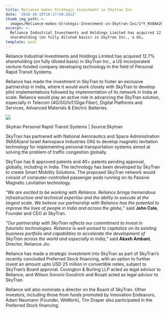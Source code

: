 ```yaml
---
title: Reliance makes Strategic Investment in Skytran Inc
date: '2018-10-18T18:17:59.261Z'
thumb_img_path: >-
  images/Reliance-makes-Strategic-Investment-in-Skytran-Inc/1*Y_KV8Am2PlsOwau1uSXVPw.jpeg
excerpt: >-
  Reliance Industrial Investments and Holdings Limited has acquired 12.7%
  shareholding (on fully diluted basis) in SkyTran Inc., a US…
template: post
---
```

Reliance Industrial Investments and Holdings Limited has acquired 12.7% shareholding (on fully diluted basis) in SkyTran Inc., a US incorporated venture-funded company developing technology in the field of Personal Rapid Transit Systems.

Reliance has made the investment in SkyTran to foster an exclusive partnership in India, where it would work closely with SkyTran to develop pilot implementations followed by implementation of its network in India at scale. Reliance would play an active role in advancing the SkyTran solution, especially in Telecom (4G/5G/IoT/Giga Fiber), Digital Platforms and Services, Advanced Materials & Electric Batteries.

![](/images/Reliance-makes-Strategic-Investment-in-Skytran-Inc/1*Y_KV8Am2PlsOwau1uSXVPw.jpeg)

<figcaption>Skytran Personal Rapid Transit Systems | Source:Skytran</figcaption>

SkyTran has partnered with National Aeronautics and Space Administration (NASA)and Israel Aerospace Industries (IAI) to develop magnetic levitation technology for implementing personal transportation systems aimed at solving the problem of traffic congestion globally.

SkyTran has 8 approved patents and 40+ patents pending approval, globally, including in India. The technology has been developed by SkyTran to create Smart Mobility Solutions. The proposed SkyTran network would consist of computer-controlled passenger pods running on its Passive Magnetic Levitation technology.

“*We are excited to be working with Reliance. Reliance brings tremendous infrastructure and technical expertise and the ability to execute at the largest scale. We believe our partnership with Reliance has the potential to improve the lives of people in India and across the globe,*” said **John Cole**, Founder and CEO at SkyTran.

“*Our partnership with SkyTran reflects our commitment to invest in futuristic technologies. Reliance is well-poised to capitalize on its existing business portfolio and capabilities to accelerate the development of SkyTran across the world and especially in India,*” said **Akash Ambani**, Director, Reliance Jio.

Reliance has made a strategic investment into SkyTran as part of SkyTran’s recently concluded Preferred Stock financing, with an option to further invest an amount upto USD 25 million in convertible notes, subject to SkyTran’s Board approval. Covington & Burling LLP acted as legal advisor to Reliance, and Wilson Sonsini Goodrich and Rosati acted as legal advisor to SkyTran.

Reliance will also nominate a director on the Board of SkyTran. Other investors, including those from funds promoted by Innovation Endeavors, Adam Neumann (Founder, WeWork), Tim Draper also participated in the Preferred Stock financing.
